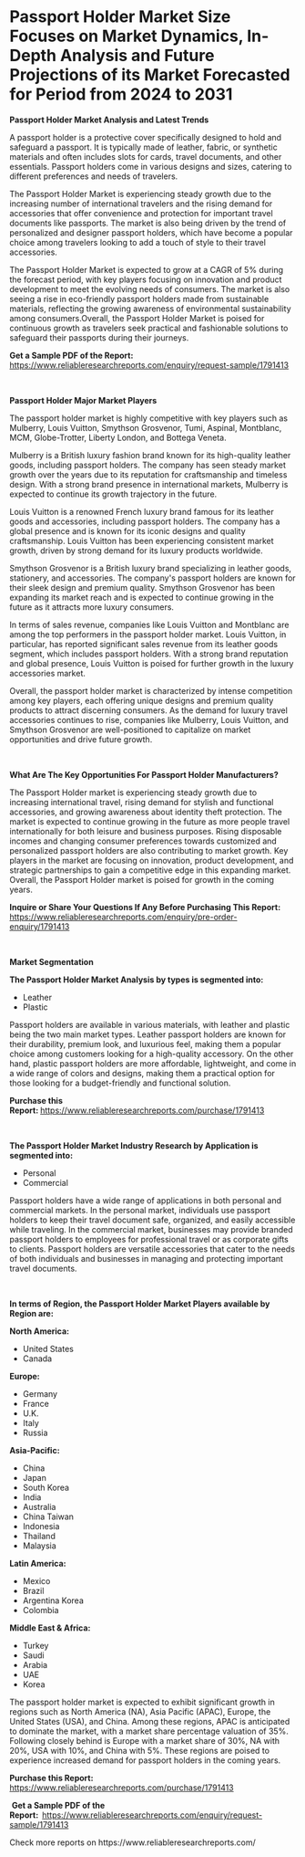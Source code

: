 <p><h1>Passport Holder Market Size Focuses on Market Dynamics, In-Depth Analysis and Future Projections of its Market Forecasted for Period from 2024 to 2031</h1></p><p><strong>Passport Holder Market Analysis and Latest Trends</strong></p>
<p><p>A passport holder is a protective cover specifically designed to hold and safeguard a passport. It is typically made of leather, fabric, or synthetic materials and often includes slots for cards, travel documents, and other essentials. Passport holders come in various designs and sizes, catering to different preferences and needs of travelers.</p><p>The Passport Holder Market is experiencing steady growth due to the increasing number of international travelers and the rising demand for accessories that offer convenience and protection for important travel documents like passports. The market is also being driven by the trend of personalized and designer passport holders, which have become a popular choice among travelers looking to add a touch of style to their travel accessories.</p><p>The Passport Holder Market is expected to grow at a CAGR of 5% during the forecast period, with key players focusing on innovation and product development to meet the evolving needs of consumers. The market is also seeing a rise in eco-friendly passport holders made from sustainable materials, reflecting the growing awareness of environmental sustainability among consumers.Overall, the Passport Holder Market is poised for continuous growth as travelers seek practical and fashionable solutions to safeguard their passports during their journeys.</p></p>
<p><strong>Get a Sample PDF of the Report:&nbsp;</strong> <a href="https://www.reliableresearchreports.com/enquiry/request-sample/1791413">https://www.reliableresearchreports.com/enquiry/request-sample/1791413</a></p>
<p>&nbsp;</p>
<p><strong>Passport Holder Major Market Players</strong></p>
<p><p>The passport holder market is highly competitive with key players such as Mulberry, Louis Vuitton, Smythson Grosvenor, Tumi, Aspinal, Montblanc, MCM, Globe-Trotter, Liberty London, and Bottega Veneta. </p><p>Mulberry is a British luxury fashion brand known for its high-quality leather goods, including passport holders. The company has seen steady market growth over the years due to its reputation for craftsmanship and timeless design. With a strong brand presence in international markets, Mulberry is expected to continue its growth trajectory in the future.</p><p>Louis Vuitton is a renowned French luxury brand famous for its leather goods and accessories, including passport holders. The company has a global presence and is known for its iconic designs and quality craftsmanship. Louis Vuitton has been experiencing consistent market growth, driven by strong demand for its luxury products worldwide.</p><p>Smythson Grosvenor is a British luxury brand specializing in leather goods, stationery, and accessories. The company's passport holders are known for their sleek design and premium quality. Smythson Grosvenor has been expanding its market reach and is expected to continue growing in the future as it attracts more luxury consumers.</p><p>In terms of sales revenue, companies like Louis Vuitton and Montblanc are among the top performers in the passport holder market. Louis Vuitton, in particular, has reported significant sales revenue from its leather goods segment, which includes passport holders. With a strong brand reputation and global presence, Louis Vuitton is poised for further growth in the luxury accessories market.</p><p>Overall, the passport holder market is characterized by intense competition among key players, each offering unique designs and premium quality products to attract discerning consumers. As the demand for luxury travel accessories continues to rise, companies like Mulberry, Louis Vuitton, and Smythson Grosvenor are well-positioned to capitalize on market opportunities and drive future growth.</p></p>
<p>&nbsp;</p>
<p><strong>What Are The Key Opportunities For Passport Holder Manufacturers?</strong></p>
<p><p>The Passport Holder market is experiencing steady growth due to increasing international travel, rising demand for stylish and functional accessories, and growing awareness about identity theft protection. The market is expected to continue growing in the future as more people travel internationally for both leisure and business purposes. Rising disposable incomes and changing consumer preferences towards customized and personalized passport holders are also contributing to market growth. Key players in the market are focusing on innovation, product development, and strategic partnerships to gain a competitive edge in this expanding market. Overall, the Passport Holder market is poised for growth in the coming years.</p></p>
<p><strong>Inquire or Share Your Questions If Any Before Purchasing This Report:</strong> <a href="https://www.reliableresearchreports.com/enquiry/pre-order-enquiry/1791413">https://www.reliableresearchreports.com/enquiry/pre-order-enquiry/1791413</a></p>
<p>&nbsp;</p>
<p><strong>Market Segmentation</strong></p>
<p><strong>The Passport Holder Market Analysis by types is segmented into:</strong></p>
<p><ul><li>Leather</li><li>Plastic</li></ul></p>
<p><p>Passport holders are available in various materials, with leather and plastic being the two main market types. Leather passport holders are known for their durability, premium look, and luxurious feel, making them a popular choice among customers looking for a high-quality accessory. On the other hand, plastic passport holders are more affordable, lightweight, and come in a wide range of colors and designs, making them a practical option for those looking for a budget-friendly and functional solution.</p></p>
<p><strong>Purchase this Report:&nbsp;</strong><a href="https://www.reliableresearchreports.com/purchase/1791413">https://www.reliableresearchreports.com/purchase/1791413</a></p>
<p>&nbsp;</p>
<p><strong>The Passport Holder Market Industry Research by Application is segmented into:</strong></p>
<p><ul><li>Personal</li><li>Commercial</li></ul></p>
<p><p>Passport holders have a wide range of applications in both personal and commercial markets. In the personal market, individuals use passport holders to keep their travel document safe, organized, and easily accessible while traveling. In the commercial market, businesses may provide branded passport holders to employees for professional travel or as corporate gifts to clients. Passport holders are versatile accessories that cater to the needs of both individuals and businesses in managing and protecting important travel documents.</p></p>
<p>&nbsp;</p>
<p><strong>In terms of Region, the Passport Holder Market Players available by Region are:</strong></p>
<p>
    <p> <strong> North America: </strong>
        <ul>
            <li>United States</li>
            <li>Canada</li>
        </ul>
        </p> 
    <p> <strong> Europe: </strong>
        <ul>
            <li>Germany</li>
            <li>France</li>
            <li>U.K.</li>
            <li>Italy</li>
            <li>Russia</li>
        </ul>
        </p> 
    <p> <strong> Asia-Pacific: </strong>
        <ul>
            <li>China</li>
            <li>Japan</li>
            <li>South Korea</li>
            <li>India</li>
            <li>Australia</li>
            <li>China Taiwan</li>
            <li>Indonesia</li>
            <li>Thailand</li>
            <li>Malaysia</li>
        </ul>
        </p> 
    <p> <strong> Latin America: </strong>
        <ul>
            <li>Mexico</li>
            <li>Brazil</li>
            <li>Argentina Korea</li>
            <li>Colombia</li>
        </ul>
        </p> 
    <p> <strong> Middle East & Africa: </strong>
        <ul>
            <li>Turkey</li>
            <li>Saudi</li>
            <li>Arabia</li>
            <li>UAE</li>
            <li>Korea</li>
        </ul>
    </p>
    </p>
<p><p>The passport holder market is expected to exhibit significant growth in regions such as North America (NA), Asia Pacific (APAC), Europe, the United States (USA), and China. Among these regions, APAC is anticipated to dominate the market, with a market share percentage valuation of 35%. Following closely behind is Europe with a market share of 30%, NA with 20%, USA with 10%, and China with 5%. These regions are poised to experience increased demand for passport holders in the coming years.</p></p>
<p><strong>Purchase this Report: </strong><a href="https://www.reliableresearchreports.com/purchase/1791413">https://www.reliableresearchreports.com/purchase/1791413</a></p>
<p>&nbsp;<strong>Get a Sample PDF of the Report:&nbsp;&nbsp;</strong><a href="https://www.reliableresearchreports.com/enquiry/request-sample/1791413">https://www.reliableresearchreports.com/enquiry/request-sample/1791413</a></p>
<p><strong></strong></p>
<p>Check more reports on https://www.reliableresearchreports.com/</p>